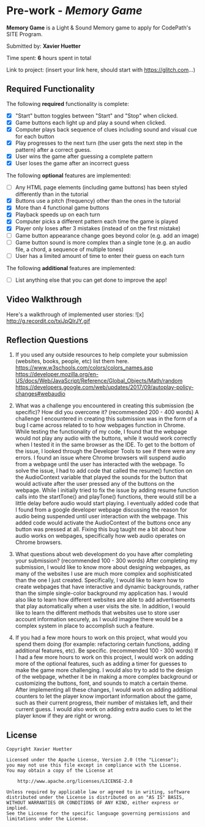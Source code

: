 # Pre-work - *Memory Game*

**Memory Game** is a Light & Sound Memory game to apply for CodePath's SITE Program. 

Submitted by: **Xavier Huetter**

Time spent: **6** hours spent in total

Link to project: (insert your link here, should start with https://glitch.com...)

## Required Functionality

The following **required** functionality is complete:

* [x] "Start" button toggles between "Start" and "Stop" when clicked. 
* [x] Game buttons each light up and play a sound when clicked. 
* [x] Computer plays back sequence of clues including sound and visual cue for each button
* [x] Play progresses to the next turn (the user gets the next step in the pattern) after a correct guess. 
* [x] User wins the game after guessing a complete pattern
* [x] User loses the game after an incorrect guess

The following **optional** features are implemented:

* [ ] Any HTML page elements (including game buttons) has been styled differently than in the tutorial
* [x] Buttons use a pitch (frequency) other than the ones in the tutorial
* [x] More than 4 functional game buttons
* [x] Playback speeds up on each turn
* [x] Computer picks a different pattern each time the game is played
* [x] Player only loses after 3 mistakes (instead of on the first mistake)
* [ ] Game button appearance change goes beyond color (e.g. add an image)
* [ ] Game button sound is more complex than a single tone (e.g. an audio file, a chord, a sequence of multiple tones)
* [ ] User has a limited amount of time to enter their guess on each turn

The following **additional** features are implemented:

- [ ] List anything else that you can get done to improve the app!

## Video Walkthrough

Here's a walkthrough of implemented user stories:
![x] http://g.recordit.co/txjJpQIrJY.gif


## Reflection Questions
1. If you used any outside resources to help complete your submission (websites, books, people, etc) list them here. 
https://www.w3schools.com/colors/colors_names.asp
https://developer.mozilla.org/en-US/docs/Web/JavaScript/Reference/Global_Objects/Math/random
https://developers.google.com/web/updates/2017/09/autoplay-policy-changes#webaudio

2. What was a challenge you encountered in creating this submission (be specific)? How did you overcome it? (recommended 200 - 400 words) 
A challenge I encountered in creating this submission was in the form of a bug I came across related to to how webpages function in Chrome. While testing the functionality of my code,
I found that the webpage would not play any audio with the buttons, while it would work correctly when I tested it in the same browser as the IDE. To get to the bottom of the issue, I
looked through the Developer Tools to see if there were any errors. I found an issue where Chrome browsers will suspend audio from a webpage until the user has interacted with the
webpage. To solve the issue, I had to add code that called the resume() function on the AudioContext variable that played the sounds for the button that would activate after the user
pressed any of the buttons on the webpage. While I initially tried to fix the issue by adding resume function calls into the startTone() and playTone() functions, there would still be
a little delay before audio would start playing. I eventually added code that I found from a google developer webpage discussing the reason for audio being suspended until user interaction
with the webpage. This added code would activate the AudioContext of the buttons once any button was pressed at all. Fixing this bug taught me a bit about how audio works on webpages,
specifically how web audio operates on Chrome browsers.

3. What questions about web development do you have after completing your submission? (recommended 100 - 300 words) 
After completing my submission, I would like to know more about designing webpages, as many of the websites I use are much more complex and sophisticated than the one I just created.
Specifically, I would like to learn how to create webpages that have interactive and dynamic backgrounds, rather than the simple single-color background my application has. I would also
like to learn how different websites are able to add advertisements that play automatically when a user visits the site. In addition, I would like to learn the different methods that websites
use to store user account information securely, as I would imagine there would be a complex system in place to accomplish such a feature.

4. If you had a few more hours to work on this project, what would you spend them doing (for example: refactoring certain functions, adding additional features, etc). Be specific. (recommended 100 - 300 words) 
If I had a few more hours to work on this project, I would work on adding more of the optional features, such as adding a timer for guesses to make the game more challenging. I would also try to add to
the design of the webpage, whether it be in making a more complex background or customizing the buttons, font, and sounds to match a certain theme. After implementing all these changes, I would work on
adding additional counters to let the player know important information about the game, such as their current progress, their number of mistakes left, and their current guess. I would also work on adding
extra audio cues to let the player know if they are right or wrong.



## License

    Copyright Xavier Huetter

    Licensed under the Apache License, Version 2.0 (the "License");
    you may not use this file except in compliance with the License.
    You may obtain a copy of the License at

        http://www.apache.org/licenses/LICENSE-2.0

    Unless required by applicable law or agreed to in writing, software
    distributed under the License is distributed on an "AS IS" BASIS,
    WITHOUT WARRANTIES OR CONDITIONS OF ANY KIND, either express or implied.
    See the License for the specific language governing permissions and
    limitations under the License.
